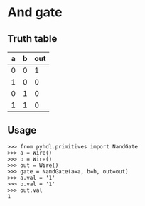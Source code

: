 # And gate

## Truth table

| a | b | out |
|---|---|-----|
| 0 | 0 |  1  |
| 1 | 0 |  0  |
| 0 | 1 |  0  |
| 1 | 1 |  0  |

## Usage

```
>>> from pyhdl.primitives import NandGate
>>> a = Wire()
>>> b = Wire()
>>> out = Wire()
>>> gate = NandGate(a=a, b=b, out=out)
>>> a.val = '1'
>>> b.val = '1'
>>> out.val
1
```